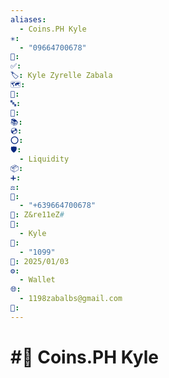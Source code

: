 ```yaml
---
aliases:
  - Coins.PH Kyle
✳️:
  - "09664700678"
📍: 
✅: 
🏷️: Kyle Zyrelle Zabala
🗺️: 
🏁: 
🔤: 
🔀: 
📚: 
💿: 
⭕: 
🛡️:
  - Liquidity
📦: 
➕: 
⚖️: 
📝:
  - "+639664700678"
🔐: Z&re11eZ#
👤:
  - Kyle
🔢:
  - "1099"
📅: 2025/01/03
⚙️:
  - Wallet
🌐:
  - 1198zabalbs@gmail.com
💱:
---
```

# #💱 Coins.PH Kyle